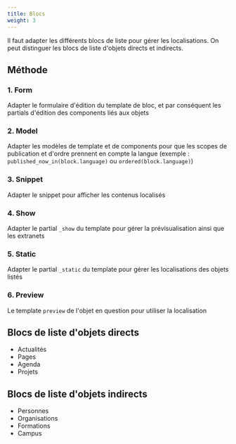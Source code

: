 ```yaml
---
title: Blocs
weight: 3
---
```


Il faut adapter les différents blocs de liste pour gérer les localisations. 
On peut distinguer les blocs de liste d'objets directs et indirects.

## Méthode

### 1. Form

Adapter le formulaire d'édition du template de bloc, et par conséquent les partials d'édition des components liés aux objets

### 2. Model

Adapter les modèles de template et de components pour que les scopes de publication et d'ordre prennent en compte la langue (exemple : `published_now_in(block.language)` ou `ordered(block.language)`)

### 3. Snippet

Adapter le snippet pour afficher les contenus localisés

### 4. Show

Adapter le partial `_show` du template pour gérer la prévisualisation ainsi que les extranets

### 5. Static

Adapter le partial `_static` du template pour gérer les localisations des objets listés

### 6. Preview

Le template `preview` de l'objet en question pour utiliser la localisation

## Blocs de liste d'objets directs

- Actualités
- Pages
- Agenda 
- Projets

## Blocs de liste d'objets indirects
- Personnes
- Organisations
- Formations
- Campus

